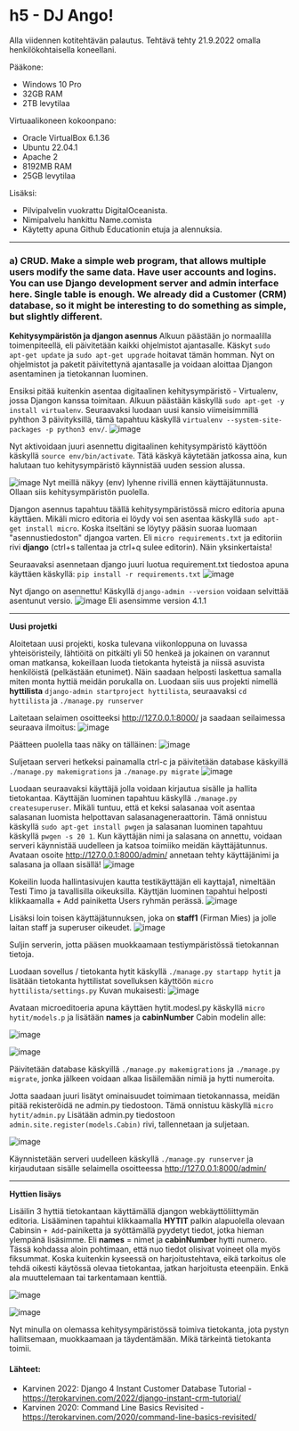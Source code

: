 # h5 - DJ Ango!

Alla viidennen kotitehtävän palautus. Tehtävä tehty 21.9.2022 omalla henkilökohtaisella koneellani.

Pääkone:

- Windows 10 Pro 
- 32GB RAM 
- 2TB levytilaa 

Virtuaalikoneen kokoonpano:

- Oracle VirtualBox 6.1.36 
- Ubuntu 22.04.1 
- Apache 2 
- 8192MB RAM 
- 25GB levytilaa

Lisäksi: 

- Pilvipalvelin vuokrattu DigitalOceanista. 
- Nimipalvelu hankittu Name.comista 
- Käytetty apuna Github Educationin etuja ja alennuksia. 

----------------------------------------------------------------------------

### a) CRUD. Make a simple web program, that allows multiple users modify the same data. Have user accounts and logins. You can use Django development server and admin interface here. Single table is enough. We already did a Customer (CRM) database, so it might be interesting to do something as simple, but slightly different. ####

**Kehitysympäristön ja djangon asennus**
Alkuun päästään jo normaalilla toimenpiteellä, eli päivitetään kaikki ohjelmistot ajantasalle. 
Käskyt `sudo apt-get update` ja `sudo apt-get upgrade` hoitavat tämän homman. Nyt on ohjelmistot ja paketit päivitettynä ajantasalle ja voidaan aloittaa Djangon asentaminen ja tietokannan luominen. 

Ensiksi pitää kuitenkin asentaa digitaalinen kehitysympäristö - Virtualenv, jossa Djangon kanssa toimitaan. Alkuun päästään käskyllä `sudo apt-get -y install virtualenv`. 
Seuraavaksi luodaan uusi kansio viimeisimmillä pyhthon 3 päivityksillä, tämä tapahtuu käskyllä `virtualenv --system-site-packages -p python3 env/`.
![image](https://user-images.githubusercontent.com/102689055/192516826-4d3a6733-6152-4b0a-989b-b1464d9ce50b.png)


Nyt aktivoidaan juuri asennettu digitaalinen kehitysympäristö käyttöön käskyllä `source env/bin/activate`. Tätä käskyä käytetään jatkossa aina, kun halutaan tuo kehitysympäristö käynnistää uuden session alussa. 

![image](https://user-images.githubusercontent.com/102689055/192516956-0a2b019e-2145-4baa-b959-96da7d8e5b2c.png)
Nyt meillä näkyy (env) lyhenne rivillä ennen käyttäjätunnusta. Ollaan siis kehitysympäristön puolella.  

Djangon asennus tapahtuu täällä kehitysympäristössä micro editoria apuna käyttäen. Mikäli micro editoria ei löydy voi sen asentaa käskyllä `sudo apt-get install micro`. Koska itseltäni se löytyy pääsin suoraa luomaan "asennustiedoston" djangoa varten. Eli `micro requirements.txt` ja editoriin rivi **django** (ctrl+s tallentaa ja ctrl+q sulee editorin). Näin yksinkertaista! 

Seuraavaksi asennetaan django juuri luotua requirement.txt tiedostoa apuna käyttäen käskyllä: `pip install -r requirements.txt`
![image](https://user-images.githubusercontent.com/102689055/192519781-e3b92cf5-cb20-4e42-b85b-2fed158d788a.png)

Nyt django on asennettu! 
Käskyllä `django-admin --version` voidaan selvittää asentunut versio. 
![image](https://user-images.githubusercontent.com/102689055/192525360-96648869-643e-410d-a107-f9e4497050a7.png)
Eli asensimme version 4.1.1 

-------------------------------------------------------------------------------------

**Uusi projetki**

Aloitetaan uusi projekti, koska tulevana viikonloppuna on luvassa yhteisöristeily, lähtiöitä on pitkälti yli 50 henkeä ja jokainen on varannut oman matkansa, kokeillaan luoda tietokanta hyteistä ja niissä asuvista henkilöistä (pelkästään etunimet). Näin saadaan helposti laskettua samalla miten monta hyttiä meidän porukalla on. Luodaan siis uus projekti nimellä **hyttilista** `django-admin startproject hyttilista`, seuraavaksi `cd hyttilista` ja `./manage.py runserver`

Laitetaan selaimen osoitteeksi http://127.0.0.1:8000/ ja saadaan seilaimessa seuraava ilmoitus:
![image](https://user-images.githubusercontent.com/102689055/192526861-43ebe535-7966-4672-9e13-f8293ea8d6b1.png)

Päätteen puolella taas näky on tälläinen: 
![image](https://user-images.githubusercontent.com/102689055/192526596-331fce5a-5bbb-461d-8797-fcb9873811ce.png)

Suljetaan serveri hetkeksi painamalla ctrl-c ja päivitetään database käskyillä `./manage.py makemigrations` ja `./manage.py migrate`
![image](https://user-images.githubusercontent.com/102689055/192528308-1f4501c9-ed70-4118-a480-ce7a5337a8a2.png)

Luodaan seuraavaksi käyttäjä jolla voidaan kirjautua sisälle ja hallita tietokantaa. Käyttäjän luominen tapahtuu käskyllä `./manage.py createsuperuser`.
Mikäli tuntuu, että et keksi salasanaa voit asentaa salasanan luomista helpottavan salasanageneraattorin. Tämä onnistuu käskyllä `sudo apt-get install pwgen` ja salasanan luominen tapahtuu käskyllä `pwgen -s 20 1`. Kun käyttäjän nimi ja salasana on annettu, voidaan serveri käynnistää uudelleen ja katsoa toimiiko meidän käyttäjätunnus. Avataan osoite http://127.0.0.1:8000/admin/ annetaan tehty käyttäjänimi ja salasana ja ollaan sisällä! 
![image](https://user-images.githubusercontent.com/102689055/192530525-83347221-db6b-4a90-9b04-dda6d591c0c0.png)

Kokeilin luoda hallintasivujen kautta testikäyttäjän eli kayttaja1, nimeltään Testi Timo ja tavallisilla oikeuksilla. Käyttjän luominen tapahtui helposti klikkaamalla + Add painiketta Users ryhmän perässä. 
![image](https://user-images.githubusercontent.com/102689055/192533307-cc15644c-2fbc-4d7d-b373-3d75fcc4ce42.png)

Lisäksi loin toisen käyttäjätunnuksen, joka on **staff1** (Firman Mies) ja jolle laitan staff ja superuser oikeudet. 
![image](https://user-images.githubusercontent.com/102689055/192534104-f148a99b-e51c-4bbf-95b6-8750d3f360ba.png)

Suljin serverin, jotta pääsen muokkaamaan testiympäristössä tietokannan tietoja. 

Luodaan sovellus / tietokanta hytit käskyllä `./manage.py startapp hytit` ja lisätään tietokanta hyttilistat sovelluksen käyttöön `micro hyttilista/settings.py`
Kuvan mukaisesti: 
![image](https://user-images.githubusercontent.com/102689055/192535613-9e28425f-cb9b-4772-a1fe-f805e6a9f600.png)

Avataan microeditoeria apuna käyttäen hytit.modesl.py käskyllä `micro hytit/models.p` ja lisätään **names** ja **cabinNumber** Cabin modelin alle: 

![image](https://user-images.githubusercontent.com/102689055/192543404-1ff8a784-9649-4e02-bd3d-3c733871d083.png)

![image](https://user-images.githubusercontent.com/102689055/192540585-1e9c1b55-8b8e-46dc-974a-e9504ed44e5b.png)

Päivitetään database käskyillä `./manage.py makemigrations` ja `./manage.py migrate`, jonka jälkeen voidaan alkaa lisäilemään nimiä ja hytti numeroita. 

Jotta saadaan juuri lisätyt ominaisuudet toimimaan tietokannassa, meidän pitää rekisteröidä ne admin.py tiedostoon. Tämä onnistuu käskyllä `micro hytit/admin.py`
Lisätään admin.py tiedostoon `admin.site.register(models.Cabin)` rivi, tallennetaan ja suljetaan. 

![image](https://user-images.githubusercontent.com/102689055/192802938-a67a8684-c04f-42c3-a8d8-c7e762c60cbc.png)

Käynnistetään serveri uudelleen käskyllä `./manage.py runserver` ja kirjaudutaan sisälle selaimella osoitteessa http://127.0.0.1:8000/admin/

---------------------------------------------------------------------------

**Hyttien lisäys**

Lisäilin 3 hyttiä tietokantaan käyttämällä djangon webkäyttöliittymän editoria. Lisääminen tapahtui klikkaamalla **HYTIT** palkin alapuolella olevaan Cabinsin `+ Add`-painiketta ja syöttämällä pyydetyt tiedot, jotka hieman ylempänä lisäsimme. Eli **names** = nimet ja **cabinNumber** hytti numero. Tässä kohdassa aloin pohtimaan, että nuo tiedot olisivat voineet olla myös fiksummat. Koska kuitenkin kyseessä on harjoitustehtava, eikä tarkoitus ole tehdä oikesti käytössä olevaa tietokantaa, jatkan harjoitusta eteenpäin. Enkä ala muuttelemaan tai tarkentamaan kenttiä. 

![image](https://user-images.githubusercontent.com/102689055/192804798-509bf71e-0b2c-48ac-831d-53a2d9d3b86f.png)

![image](https://user-images.githubusercontent.com/102689055/192546659-7f5d7262-b8e2-4ff1-9a06-ddd2ae9b4eb2.png)

Nyt minulla on olemassa kehitysympäristössä toimiva tietokanta, jota pystyn hallitsemaan, muokkaamaan ja täydentämään. Mikä tärkeintä tietokanta toimii. 

#### Lähteet:

- Karvinen 2022: Django 4 Instant Customer Database Tutorial - https://terokarvinen.com/2022/django-instant-crm-tutorial/
- Karvinen 2020: Command Line Basics Revisited - 
https://terokarvinen.com/2020/command-line-basics-revisited/
